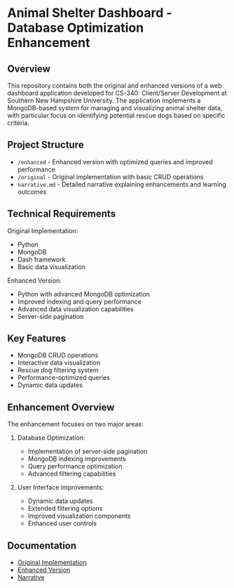 # Animal Shelter Dashboard - Database Optimization Enhancement

## Overview
This repository contains both the original and enhanced versions of a web dashboard application developed for CS-340: Client/Server Development at Southern New Hampshire University. The application implements a MongoDB-based system for managing and visualizing animal shelter data, with particular focus on identifying potential rescue dogs based on specific criteria.

## Project Structure
- `/enhanced` - Enhanced version with optimized queries and improved performance
- `/original` - Original implementation with basic CRUD operations
- `narrative.md` - Detailed narrative explaining enhancements and learning outcomes

## Technical Requirements
Original Implementation:
- Python
- MongoDB
- Dash framework
- Basic data visualization

Enhanced Version:
- Python with advanced MongoDB optimization
- Improved indexing and query performance
- Advanced data visualization capabilities
- Server-side pagination

## Key Features
- MongoDB CRUD operations
- Interactive data visualization
- Rescue dog filtering system
- Performance-optimized queries
- Dynamic data updates

## Enhancement Overview
The enhancement focuses on two major areas:
1. Database Optimization:
   - Implementation of server-side pagination
   - MongoDB indexing improvements
   - Query performance optimization
   - Advanced filtering capabilities

2. User Interface Improvements:
   - Dynamic data updates
   - Extended filtering options
   - Improved visualization components
   - Enhanced user controls

## Documentation
- [Original Implementation](/original/README.md)
- [Enhanced Version](/enhanced/README.md)
- [Narrative](narrative.md)
